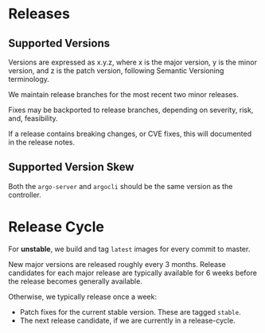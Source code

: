 # Releases

## Supported Versions

Versions are expressed as x.y.z, where x is the major version, y is the minor version, and z is the patch version,
following Semantic Versioning terminology.

We maintain release branches for the most recent two minor releases.

Fixes may be backported to release branches, depending on severity, risk, and, feasibility.

If a release contains breaking changes, or CVE fixes, this will documented in the release notes.

## Supported Version Skew

Both the `argo-server` and `argocli` should be the same version as the controller.

# Release Cycle

For **unstable**, we build and tag `latest` images for every commit to master.

New major versions are released roughly every 3 months. Release candidates for each major release are typically available
for 6 weeks before the release becomes generally available.

Otherwise, we typically release once a week:

* Patch fixes for the current stable version. These are tagged `stable`.
* The next release candidate, if we are currently in a release-cycle.
